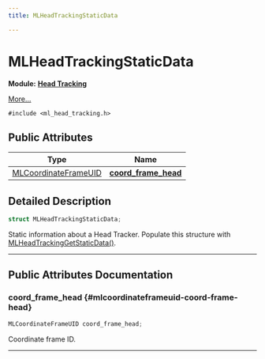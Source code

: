 ```yaml
---
title: MLHeadTrackingStaticData

---
```


# MLHeadTrackingStaticData

**Module:** **[Head Tracking](/api-ref/api/Modules/group___head_tracking/group___head_tracking.md)**



 [More...](#detailed-description)


`#include <ml_head_tracking.h>`

## Public Attributes

| Type           | Name           |
| -------------- | -------------- |
| [MLCoordinateFrameUID](/api-ref/api/Modules/group___perception/struct_m_l_coordinate_frame_u_i_d.md) | **[coord_frame_head](/api-ref/api/Modules/group___head_tracking/struct_m_l_head_tracking_static_data.md#mlcoordinateframeuid-coord-frame-head)**  |

## Detailed Description

```cpp
struct MLHeadTrackingStaticData;
```


Static information about a Head Tracker. Populate this structure with [MLHeadTrackingGetStaticData()](/api-ref/api/Modules/group___head_tracking/group___head_tracking.md#mlresult-mlheadtrackinggetstaticdata). 





-----------
## Public Attributes Documentation

### coord_frame_head {#mlcoordinateframeuid-coord-frame-head}

```cpp
MLCoordinateFrameUID coord_frame_head;
```


Coordinate frame ID. 





-----------

